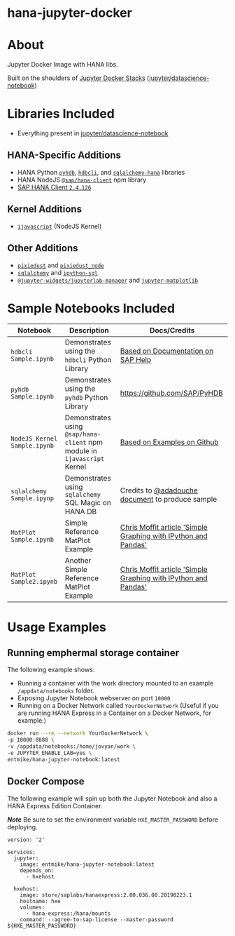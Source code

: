 # hana-jupyter-docker

# About
Jupyter Docker Image with HANA libs.

Built on the shoulders of [Jupyter Docker Stacks](https://jupyter-docker-stacks.readthedocs.io/en/latest/index.html) ([jupyter/datascience-notebook](https://hub.docker.com/r/jupyter/datascience-notebook))

# Libraries Included

- Everything present in [jupyter/datascience-notebook](https://hub.docker.com/r/jupyter/datascience-notebook)
## HANA-Specific Additions
- HANA Python [`pyhdb`](https://github.com/SAP/PyHDB), [`hdbcli`](https://help.sap.com/viewer/0eec0d68141541d1b07893a39944924e/2.0.02/en-US/f3b8fabf34324302b123297cdbe710f0.html), and [`sqlalchemy-hana`](https://github.com/SAP/sqlalchemy-hana) libraries
- HANA NodeJS [`@sap/hana-client`](https://help.sap.com/viewer/0eec0d68141541d1b07893a39944924e/2.0.02/en-US/58c18548dab04a438a0f9c44be82b6cd.html) npm library
- [SAP HANA Client `2.4.126`](https://tools.hana.ondemand.com/#hanatools)

## Kernel Additions
- [`ijavascript`](https://www.npmjs.com/package/ijavascript) (NodeJS Kernel)

## Other Additions
- [`pixiedust`](https://github.com/pixiedust/pixiedust) and [`pixiedust_node`](https://github.com/pixiedust/pixiedust_node)
- [`sqlalchemy`](https://github.com/sqlalchemy/sqlalchemy) and [`ipython-sql`](https://github.com/catherinedevlin/ipython-sql)
- [`@jupyter-widgets/jupyterlab-manager`](https://github.com/jupyter-widgets/ipywidgets/tree/master/packages/jupyterlab-manager) and [`jupyter-matplotlib`](https://github.com/matplotlib/jupyter-matplotlib)

# Sample Notebooks Included
| Notebook | Description | Docs/Credits |
| -------- | ----------- | ------------ |
| `hdbcli Sample.ipynb` | Demonstrates using the `hdbcli` Python Library | [Based on Documentation on SAP Help](https://help.sap.com/viewer/0eec0d68141541d1b07893a39944924e/2.0.02/en-US/f3b8fabf34324302b123297cdbe710f0.html) |
| `pyhdb Sample.ipynb` | Demonstrates using the `pyhdb` Python Library | https://github.com/SAP/PyHDB |
| `NodeJS Kernel Sample.ipynb` | Demonstrates using `@sap/hana-client` npm module in `ijavascript` Kernel | [Based on Examples on Github](https://github.com/SAP/PyHDB#getting-started) |
| `sqlalchemy Sample.ipynp` | Demonstrates using `sqlalchemy` SQL Magic on HANA DB | Credits to [@adadouche](https://github.com/adadouche) [document](https://developers.sap.com/tutorials/mlb-hxe-tools-jupyter.html) to produce sample |
| `MatPlot Sample.ipynb` | Simple Reference MatPlot Example | [Chris Moffit article 'Simple Graphing with IPython and Pandas'](https://pbpython.com/simple-graphing-pandas.html) |
| `MatPlot Sample2.ipynb` | Another Simple Reference MatPlot Example | [Chris Moffit article 'Simple Graphing with IPython and Pandas'](https://pbpython.com/simple-graphing-pandas.html) |

# Usage Examples

## Running emphermal storage container
The following example shows:

- Running a container with the work directory mounted to an example `/appdata/notebooks` folder.
- Exposing Jupyter Notebook webserver on port `10000`
- Running on a Docker Network called `YourDockerNetwork` (Useful if you are running HANA Express in a Container on a Docker Network, for example.)
```bash
docker run --rm --network YourDockerNetwork \
-p 10000:8888 \
-v /appdata/notebooks:/home/jovyan/work \
-e JUPYTER_ENABLE_LAB=yes \ 
entmike/hana-jupyter-notebook:latest
```
## Docker Compose
The following example will spin up both the Jupyter Notebook and also a HANA Express Edition Container.

***Note*** Be sure to set the environment variable `HXE_MASTER_PASSWORD` before deploying.
```
version: '2'

services:
  jupyter:
    image: entmike/hana-jupyter-notebook:latest
    depends_on:
      - hxehost
      
  hxehost:
    image: store/saplabs/hanaexpress:2.00.036.00.20190223.1
    hostname: hxe
    volumes:
      - hana-express:/hana/mounts
    command: --agree-to-sap-license --master-password ${HXE_MASTER_PASSWORD}
```
